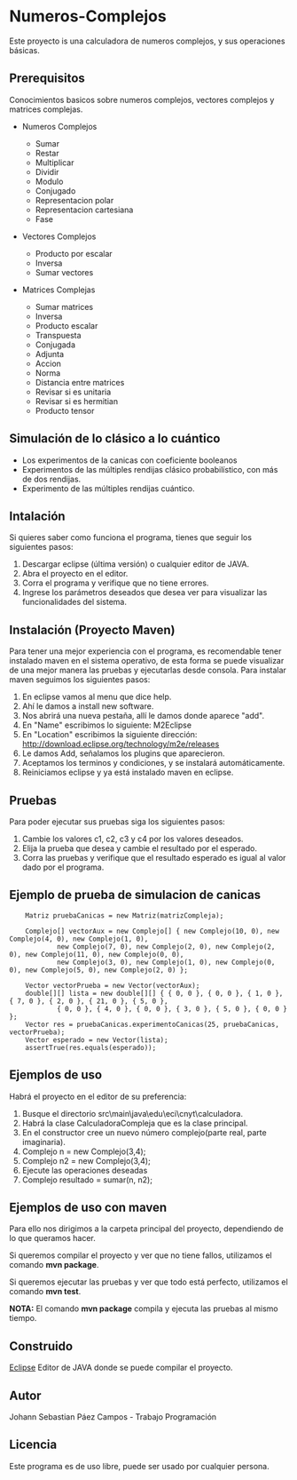 # Numeros-Complejos
 
 Este proyecto is una calculadora de numeros complejos, y sus operaciones básicas. 
 
 ## Prerequisitos
 
 Conocimientos basicos sobre numeros complejos, vectores complejos y matrices complejas.
 
 - Numeros Complejos
     - Sumar
     - Restar 
     - Multiplicar
     - Dividir
     - Modulo
     - Conjugado
     - Representacion polar
     - Representacion cartesiana
     - Fase
 
 - Vectores Complejos
     - Producto por escalar
     - Inversa 
     - Sumar vectores
     
     
- Matrices Complejas
     - Sumar matrices
     - Inversa
     - Producto escalar
     - Transpuesta
     - Conjugada
     - Adjunta
     - Accion
     - Norma
     - Distancia entre matrices
     - Revisar si es unitaria
     - Revisar si es hermitian
     - Producto tensor
	 
 ## Simulación de lo clásico a lo cuántico
   - Los experimentos de la canicas con coeficiente booleanos
   - Experimentos de las múltiples rendijas clásico probabilístico, con más de dos rendijas.
   - Experimento de las múltiples rendijas cuántico.

## Intalación 
Si quieres saber como funciona el programa, tienes que seguir los siguientes pasos:
1. Descargar eclipse (última versión) o cualquier editor de JAVA.
2. Abra el proyecto en el editor.
3. Corra el programa y verifique que no tiene errores.
4. Ingrese los parámetros deseados que desea ver para visualizar las funcionalidades del sistema.

## Instalación (Proyecto Maven)
Para tener una mejor experiencia con el programa, es recomendable tener instalado maven en el sistema operativo,
de esta forma se puede visualizar de una mejor manera las pruebas y ejecutarlas desde consola.
Para instalar maven seguimos los siguientes pasos:
1. En eclipse vamos al menu que dice help.
2. Ahí le damos a install new software.
3. Nos abrirá una nueva pestaña, allí le damos donde aparece "add".
4. En "Name" escribimos lo siguiente: M2Eclipse
5. En "Location" escribimos la siguiente dirección: http://download.eclipse.org/technology/m2e/releases
6. Le damos Add, señalamos los plugins que aparecieron.
7. Aceptamos los terminos y condiciones, y se instalará automáticamente.
8. Reiniciamos eclipse y ya está instalado maven en eclipse.

## Pruebas
Para poder ejecutar sus pruebas siga los siguientes pasos:
1. Cambie los valores c1, c2, c3 y c4 por los valores deseados.
2. Elija la prueba que desea y cambie el resultado por el esperado.
3. Corra las pruebas y verifique que el resultado esperado es igual al valor dado por el programa.
## Ejemplo de prueba de simulacion de canicas
```
	Matriz pruebaCanicas = new Matriz(matrizCompleja);

	Complejo[] vectorAux = new Complejo[] { new Complejo(10, 0), new Complejo(4, 0), new Complejo(1, 0),
			new Complejo(7, 0), new Complejo(2, 0), new Complejo(2, 0), new Complejo(11, 0), new Complejo(0, 0),
			new Complejo(3, 0), new Complejo(1, 0), new Complejo(0, 0), new Complejo(5, 0), new Complejo(2, 0) };

	Vector vectorPrueba = new Vector(vectorAux);
	double[][] lista = new double[][] { { 0, 0 }, { 0, 0 }, { 1, 0 }, { 7, 0 }, { 2, 0 }, { 21, 0 }, { 5, 0 },
			{ 0, 0 }, { 4, 0 }, { 0, 0 }, { 3, 0 }, { 5, 0 }, { 0, 0 } };
	Vector res = pruebaCanicas.experimentoCanicas(25, pruebaCanicas, vectorPrueba);
	Vector esperado = new Vector(lista);
	assertTrue(res.equals(esperado));

```

## Ejemplos de uso
Habrá el proyecto en el editor de su preferencia:
1. Busque el directorio src\main\java\edu\eci\cnyt\calculadora.
2. Habrá la clase CalculadoraCompleja que es la clase principal.
3. En el constructor cree un nuevo número complejo(parte real, parte imaginaria).
4. Complejo n = new Complejo(3,4);
5. Complejo n2 = new Complejo(3,4);
6. Ejecute las operaciones deseadas
7. Complejo resultado = sumar(n, n2);

## Ejemplos de uso con maven
Para ello nos dirigimos a la carpeta principal del proyecto, dependiendo de lo que queramos hacer.

Si queremos compilar el proyecto y ver que no tiene fallos, utilizamos el comando **mvn package**.

Si queremos ejecutar las pruebas y ver que todo está perfecto, utilizamos el comando **mvn test**.

**NOTA:** El comando **mvn package** compila y ejecuta las pruebas al mismo tiempo.

## Construido 
[Eclipse](https://www.eclipse.org/) Editor de JAVA donde se puede compilar el proyecto. 

## Autor
Johann Sebastian Páez Campos - Trabajo Programación

## Licencia
Este programa es de uso libre, puede ser usado por cualquier persona.

